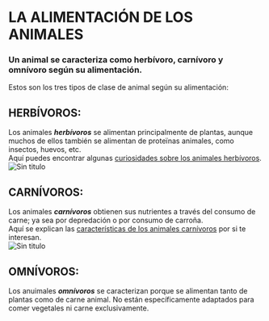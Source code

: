 # LA ALIMENTACIÓN DE LOS ANIMALES #
### Un animal se caracteriza como herbívoro, carnívoro y omnívoro según su alimentación. ####
Estos son los tres tipos de clase de animal según su alimentación:
## HERBÍVOROS: ##
Los animales ***herbívoros*** se alimentan principalmente de plantas, aunque muchos de ellos también se alimentan de proteïnas animales, como insectos, huevos, etc.   
Aquí puedes encontrar algunas [curiosidades sobre los animales herbívoros](https://www.expertoanimal.com/animales-herbivoros-ejemplos-y-curiosidades-21074.html).    
![Sin titulo](http://www.razas-caballos.com/Imagenes/caballo-alter-real-pastando.jpg)    
## CARNÍVOROS: ##  
Los animales ***carnívoros*** obtienen sus nutrientes a través del consumo de carne; ya sea por depredación o por consumo de carroña.  
Aquí se explican las [características de los animales carnívoros](https://www.animalescarnivoros.net/) por si te interesan.  
![Sin titulo](https://www.google.com/url?sa=i&url=https%3A%2F%2Fwww.caracteristicass.de%2Fanimales-carnivoros%2F&psig=AOvVaw3-ng_C_HZPcla40v4fg5Qs&ust=1600451134514000&source=images&cd=vfe&ved=0CAIQjRxqFwoTCPDWz5zf8OsCFQAAAAAdAAAAABAE)   
## OMNÍVOROS: ##  
Los anuimales ***omnívoros*** se caracterizan porque se alimentan tanto de plantas como de carne animal. No están específicamente adaptados para comer vegetales ni carne exclusivamente.  
